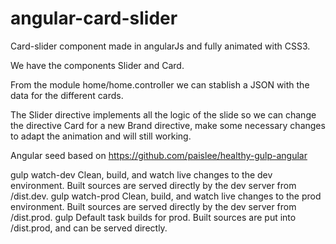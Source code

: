 # angular-card-slider

Card-slider component made in angularJs and fully animated with CSS3.

We have the components Slider and Card.

From the module home/home.controller we can stablish a JSON with the data for the different cards.

The Slider directive implements all the logic of the slide so we can change the directive Card for a new Brand directive, make some necessary changes to adapt the animation and will still working.

Angular seed based on https://github.com/paislee/healthy-gulp-angular

gulp watch-dev Clean, build, and watch live changes to the dev environment. Built sources are served directly by the dev server from /dist.dev.
gulp watch-prod Clean, build, and watch live changes to the prod environment. Built sources are served directly by the dev server from /dist.prod.
gulp Default task builds for prod. Built sources are put into /dist.prod, and can be served directly.
